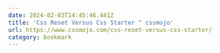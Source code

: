 ```yaml
---
date: 2024-02-03T14:45:46.441Z
title: 'Css Reset Versus Css Starter " cssmojo'
url: https://www.cssmojo.com/css-reset-versus-css-starter/
category: bookmark
---
```

